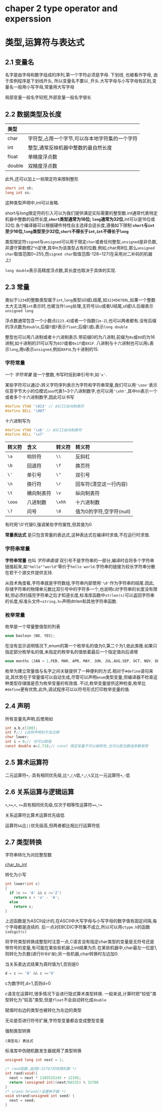 # chaper 2 type operator and experssion
# 类型,运算符与表达式
## 2.1 变量名
名字是由字母和数字组成的序列,第一个字符必须是字母. 下划线`_`也被看作字母, 由于库例程序是下划线开头, 所以变量名不要以`_`开头.大写字母与小写字母有区别,变量名一般用小写字母,常量用大写字母

局部变量一般名字较短,外部变量一般名字很长
## 2.2 数据类型及长度

| 类型 |  |
| :------------- | :------------- |
| char | 字符型,占用一个字节,可以存本地字符集的一个字符 |
|int|整型,通常反映机器中整数的最自然长度|
|float|单精度浮点数|
|double|双精度浮点数|

此外,还可以加上一些限定符来限制整形
```c
short int sh;
long int ss;
```
这种类型声明中,int可以省略.

short与long限定符的引入可以为我们提供满足实际需要的整型数.int通常代表特定机器中整数的自然长度,**`short`类型通常为16位; `long`通常为32位**,int可以是16位或32位.各个编译器可以根据硬件特性自主选择合适长度,遵循如下限制:**`short`与`int`至少16位,`long`类型至少32位,`short`不得长于`int`,`int`不得长于`long`**

类型限定符`signed`与`unsigned`可以用于限定`char`或者任何整型,`unsigned`是非负数,并遵守算数模2^n定律,其中n为该类型占有的位数.例如,char用8位,那么`unsigned char`取值范围0~255,而`signed char`取值范围-128~127(在采用对二补码的机器上)

`long double`表示高精度浮点数,其长度也取决于具体的实现.

## 2.3 常量

类似于`1234`的整数类型属于`int`,`long`类型以l或L结尾,如`123456789L`,如果一个整数太大无法用`int`表示时,也被当作`long`处理,无符号以u或者U结尾,ul或UL后缀表示`unsigned long`

浮点数通常包含一个小数点(`123.4`)或者一个指数(`1e-2`),也可以两者都有.没有后缀的浮点数为`double`,后缀`f`或`F`表示`float`;后缀`l`或`L`表示`long double`

整型也可以用八进制或者十六进制表示.带前缀0的为八进制,前缀为`0x`或`0X`的为16进制,如十进制的31可以写为`037`或者`0x1f`或`0X1F`. 八进制与十六进制也可以用`L`表示`long`,用`U`表示`unsigned`,例如`0XFUL`为十进制的15.

### 字符常量
一个 *字符常量* 是一个整数,书写时括到单引号中,如`'x'`.

某些字符可以通过`\`转义字符序列表示为字符和字符串常量,我们可以用`'\ooo'`表示任意字节大小的位模式`ooo`代表1~3个八进制数字,也可以用`'\xhh'`,其中`hh`表示一个或者多个十六进制数字,因此可以书写

```c
#define VTAB '\013' // ASCII纵向制表符
#define BELL '\007'
```

十六进制写为
```c
#define VTAB '\xb' // ASCII纵向制表符
#define BELL '\x7'
```

| 转义符 | 含义 |转义符|转义符
| :--- | :- |:-|:-|
| `\a` | 响铃符 |`\\`|反斜杠|
|`\b`|回退符|`\f`|换页符
|`\'`|单引号|`\"`|双引号|
|`\n`|换行符|`\r`|回车符(清空这一行内容)
|`\t`|横向制表符|`\v`|纵向制表符
|`\ooo`|八进制数|`\xhh`|十六进制数
|`\?`|问号|`\0`|值为0的字符,空字符(null)

有时用'\0'代替0,强调某些字符属性,但其值为0

**常量表达式** 是只包含常量的表达式,这种表达式在编译时求值,不在运行时求值.
### 字符串常量
**字符串常量** 也叫 *字符串面值* 双引号不是字符串的一部分,编译时会将多个字符串链接起来,如`"hello""world"`等价于`hello world`.字符串的链接为较长字符串分散在若干个源文件提供支持.

从技术角度看,字符串就是字符数组,字符串内部使用`'\0'`作为字符串的结尾.因此,存储字符串的物理单元数比双引号中的字符多一个,也说明c对字符串的长度没有限制,但必须扫描完字符串之后才知道长度,标准库函数中`strlen(s)`可以返回字符串的长度,标准头文件`<string.h>`声明dtrlen和其他字符串函数.

### 枚举常量

枚举是一个常量整值型的列表
```c
enum boolean {NO, YES};
```
在没有显示说明情况下,enum的第一个枚举名的值为0,第二个为1,依此类推.如果只指定部分枚举名的值,未指定的枚举名的值依着最后一个指定值向后递增
```c
enum months {JAN = 1,FEB, MAR, APR, MAY, JUN, JUL,AUG,SEP, OCT, NOV, DEC};
```
枚举为建立常量值与名字之间关联提供了一种便利的方式.相对于`#define`语句来说,其优势在于常量值可以自动生成,尽管可以声明`enum`类型变量,但编译器不检查这种类型存储值是否为枚举变量的有效值. 不过,枚举变量提供这种检查,枚举比`#define`更有优势,此外,调试程序可以以符号形式打印枚举变量的值.

## 2.4 声明
所有变量先声明,后使用如
```c
int a,b,c[100];
int f;// z这样声明利于加注释
char lower;
int i = 0;// 也可以赋值
const double e=2.718;// const 限定变量不可以被修改,也可以配合数组参数使用
```

## 2.5 算术运算符
二元运算符`+`,`-`具有相同优先级,比`*`,`/`,`%`低,`*`,`/`,`%`又比一元运算符`+`,`-`低

## 2.6 关系运算与逻辑运算
`>`,`>=`,`<`, `<=`具有相同优先级,仅次于相等性运算符`==`,`!=`

关系运算符比算术运算优先级低

运算符`&&`比`||`优先级高,但两者都比相比行运算符低

## 2.7 类型转换
字符串转化为对应整型数

[char_to_int](./char_to_int.cpp)

转化为小写
```c
int lower(int c)
{
  if (c >= 'A' && c <='Z')
    return c + 'a' - 'A';
  else
    return c;
}
```

上述函数是为ASCII设计的,在ASCII中大写字母与小写字母的数字值有固定间隔,每个字母都是连续的. 后一点对EBCDIC字符集不成立,所以可以用`ctype.h`的函数`isdigit(c)`

将字符类型转换成整型时注意一点,C语言没有指定char类型的变量是无符号还是带符号的变量,有可能在某些些机器上int结果为负.在某些机器中,char最左一位是1,则转化为负数(进行`符号扩展`);另一些机器,char转换时左边加0.

当关系表达式结果为真时值为1,否则是0
```c
d = c >= '0' && c <='9'
```
c为数字时,d=1,否则d=0

c语言在运算时,很多情况下会进行隐式算术类型转换. 一般来说,计算时把"较低"类型转化为"较高"类型,但是`float`不会自动转化成`double`

赋值时右边的类型也被转化为左边的类型

无论是否进行符号扩展,字符型变量都会变成整型变量

强制类型转换
```
(类型名) 表达式
```
标准库中伪随机数发生器就用了类型转换
```c
unsigned long int next = 1;

/* rand函数,返回0~32767的伪随机数 */
int rand(void){
  next = next * 1103515245 + 12345;
  return (unsigned int)(next/66535) % 32768
}
/* srand:为rand()设置种子数 */
void strand(unsigned int seed) {
  next = seed;
}
```
